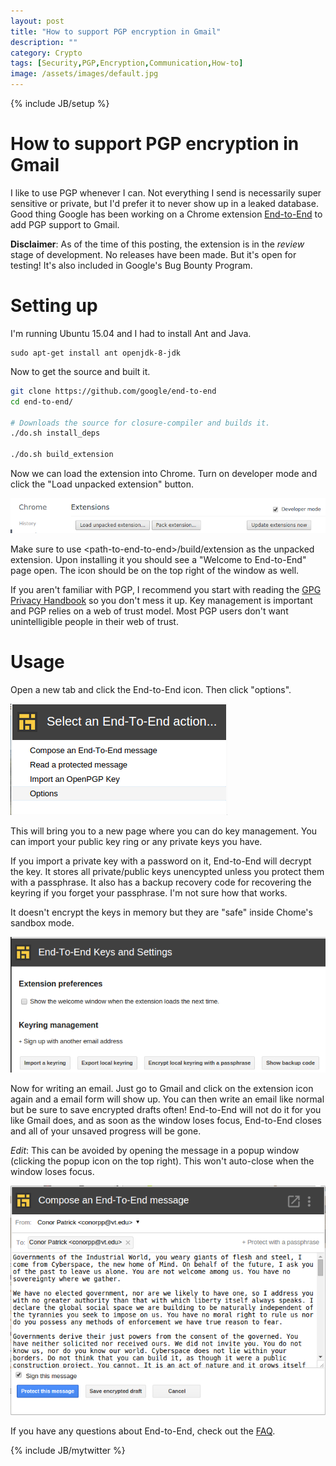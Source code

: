 ```yaml
---
layout: post
title: "How to support PGP encryption in Gmail"
description: ""
category: Crypto
tags: [Security,PGP,Encryption,Communication,How-to]
image: /assets/images/default.jpg
---
```

{% include JB/setup %}

# How to support PGP encryption in Gmail

I like to use PGP whenever I can.  Not everything I send is necessarily super sensitive
or private, but I'd prefer it to never show up in a leaked database.  Good thing
Google has been working on a Chrome extension [End-to-End](https://github.com/google/end-to-end) to add PGP support to Gmail.

**Disclaimer**:  As of the time of this posting, the extension is in the *review* stage of development.
No releases have been made.  But it's open for testing!  It's also included in Google's Bug Bounty Program.

# Setting up

I'm running Ubuntu 15.04 and I had to install Ant and Java.

```
sudo apt-get install ant openjdk-8-jdk
```

Now to get the source and built it.

``` bash
git clone https://github.com/google/end-to-end
cd end-to-end/

# Downloads the source for closure-compiler and builds it.
./do.sh install_deps

./do.sh build_extension
```

Now we can load the extension into Chrome.  Turn on developer mode and click the "Load unpacked extension" button.

![Developer mode and unpacked extension](/assets/images/devmode.png "Developer mode and unpacked extension")

Make sure to use \<path-to-end-to-end\>/build/extension as the unpacked extension.  Upon installing it
you should see a "Welcome to End-to-End" page open.  The icon should be on the top right of the window as well.


If you aren't familiar with PGP, I recommend you start with reading the [GPG Privacy Handbook](https://www.gnupg.org/gph/en/manual.html)
so you don't mess it up.  Key management is important and PGP relies on a web of trust model.  Most PGP users don't want unintelligible people
in their web of trust.

# Usage

Open a new tab and click the End-to-End icon.  Then click "options".

![The dropdown for a new tab](/assets/images/end2end/options.png)

This will bring you to a new page where you can do key management.
You can import your public key ring or any private keys you have.  

If you import a private key with a password on it, End-to-End will decrypt the
key.  It stores all private/public keys unencypted unless you protect them with a passphrase.
It also has a backup recovery code for recovering the keyring if you forget your passphrase.  I'm
not sure how that works.

It doesn't encrypt the keys in memory but they are "safe" inside Chome's sandbox mode.

![The dropdown for a new tab](/assets/images/end2end/keymng.png)


Now for writing an email.  Just go to Gmail and click on the extension icon again and a email form will show up.
You can then write an email like normal but be sure to save encrypted drafts often!  End-to-End will not do it
for you like Gmail does, and as soon as the window loses focus, End-to-End closes and all of your unsaved progress
will be gone. 

*Edit*:  This can be avoided by opening the message in a popup window (clicking the popup icon on the top right).  This
won't auto-close when the window loses focus.

![](/assets/images/end2end/message.png "The demo (John Barlow's A Declaration of the Independence of Cyberspace)")

If you have any questions about End-to-End, check out the [FAQ](https://github.com/google/end-to-end/wiki/FAQ).

{% include JB/mytwitter %}
